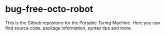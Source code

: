 # bug-free-octo-robot
This is the Github repository for the Portable Turing Machine. Here you can find source code, package information, syntax tips and more.
